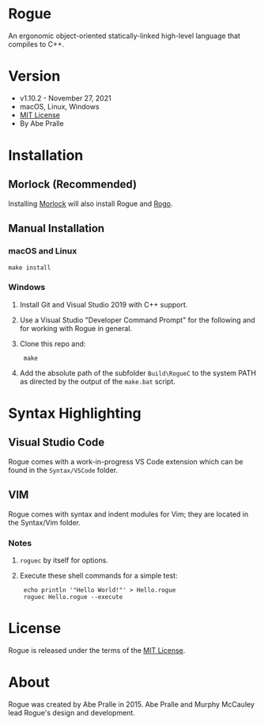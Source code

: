 # Rogue
An ergonomic object-oriented statically-linked high-level language that compiles to C++.

# Version
- v1.10.2 - November 27, 2021
- macOS, Linux, Windows
- [MIT License](LICENSE)
- By Abe Pralle

# Installation

## Morlock (Recommended)

Installing [Morlock](https://morlock.sh) will also install Rogue and [Rogo](https://github.com/AbePralle/Rogo).

## Manual Installation

### macOS and Linux

    make install

### Windows
1. Install Git and Visual Studio 2019 with C++ support.

2. Use a Visual Studio "Developer Command Prompt" for the following and for working with Rogue in general.

3. Clone this repo and:

        make

4. Add the absolute path of the subfolder `Build\RogueC` to the system PATH as directed by the output of the `make.bat` script.

# Syntax Highlighting

## Visual Studio Code

Rogue comes with a work-in-progress VS Code extension which can be found in the `Syntax/VSCode` folder.

## VIM

Rogue comes with syntax and indent modules for Vim; they are located in the Syntax/Vim folder.


### Notes

1. `roguec` by itself for options.

2. Execute these shell commands for a simple test:

        echo println '"Hello World!"' > Hello.rogue
        roguec Hello.rogue --execute

# License
Rogue is released under the terms of the [MIT License](https://opensource.org/licenses/MIT).

# About
Rogue was created by Abe Pralle in 2015. Abe Pralle and Murphy McCauley lead Rogue's design and development.


